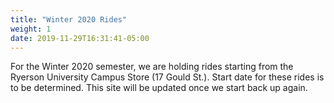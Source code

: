 ```yaml
---
title: "Winter 2020 Rides"
weight: 1
date: 2019-11-29T16:31:41-05:00
---
```


For the Winter 2020 semester, we are holding rides starting from the Ryerson University Campus Store (17 Gould St.). Start date for these rides is to be determined. This site will be updated once we start back up again.
